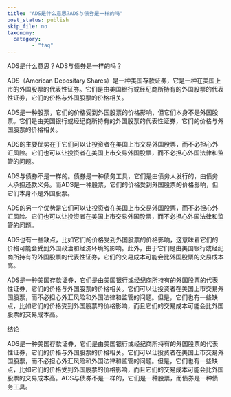 ```yaml
---
title: "ADS是什么意思?ADS与债券是一样的吗"
post_status: publish
skip_file: no
taxonomy:
  category:
        - "faq"
---
```


ADS是什么意思？ADS与债券是一样的吗？

ADS（American Depositary Shares）是一种美国存款证券，它是一种在美国上市的外国股票的代表性证券。它们是由美国银行或经纪商所持有的外国股票的代表性证券，它们的价格与外国股票的价格相关。

ADS是一种股票，它们的价格受到外国股票的价格影响，但它们本身不是外国股票。它们是由美国银行或经纪商所持有的外国股票的代表性证券，它们的价格与外国股票的价格相关。

ADS的主要优势在于它们可以让投资者在美国上市交易外国股票，而不必担心外汇风险。它们也可以让投资者在美国上市交易外国股票，而不必担心外国法律和监管的问题。

ADS与债券不是一样的。债券是一种债务工具，它们是由债务人发行的，由债务人承担还款义务。而ADS是一种股票，它们的价格受到外国股票的价格影响，但它们本身不是外国股票。

ADS的另一个优势是它们可以让投资者在美国上市交易外国股票，而不必担心外汇风险。它们也可以让投资者在美国上市交易外国股票，而不必担心外国法律和监管的问题。

ADS也有一些缺点，比如它们的价格受到外国股票的价格影响，这意味着它们的价格可能会受到外国政治和经济环境的影响。此外，由于它们是由美国银行或经纪商所持有的外国股票的代表性证券，它们的交易成本可能会比外国股票的交易成本高。

ADS是一种美国存款证券，它们是由美国银行或经纪商所持有的外国股票的代表性证券，它们的价格与外国股票的价格相关。它们可以让投资者在美国上市交易外国股票，而不必担心外汇风险和外国法律和监管的问题。但是，它们也有一些缺点，比如它们的价格受到外国股票的价格影响，而且它们的交易成本可能会比外国股票的交易成本高。

结论

ADS是一种美国存款证券，它们是由美国银行或经纪商所持有的外国股票的代表性证券，它们的价格与外国股票的价格相关。它们可以让投资者在美国上市交易外国股票，而不必担心外汇风险和外国法律和监管的问题。但是，它们也有一些缺点，比如它们的价格受到外国股票的价格影响，而且它们的交易成本可能会比外国股票的交易成本高。ADS与债券不是一样的，它们是一种股票，而债券是一种债务工具。
